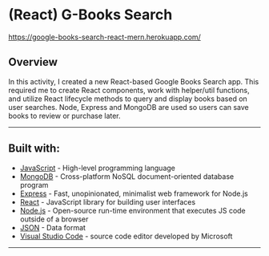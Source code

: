 # (React) G-Books Search

https://google-books-search-react-mern.herokuapp.com/

## Overview

In this activity, I created a new React-based Google Books Search app. This required me to create React components, work with helper/util functions, and utilize React lifecycle methods to query and display books based on user searches. Node, Express and MongoDB are used so users can save books to review or purchase later.

---

## Built with:

- [JavaScript](https://developer.mozilla.org/en-US/docs/Web/JavaScript) - High-level programming language
- [MongoDB](https://www.mongodb.com/) - Cross-platform NoSQL document-oriented database program
- [Express](https://expressjs.com/) - Fast, unopinionated, minimalist web framework for Node.js
- [React](https://reactjs.org/) -  JavaScript library for building user interfaces
- [Node.js](https://nodejs.org/en/) - Open-source run-time environment that executes JS code outside of a browser
- [JSON](https://www.json.org) - Data format
- [Visual Studio Code](https://code.visualstudio.com/) - source code editor developed by Microsoft

---
